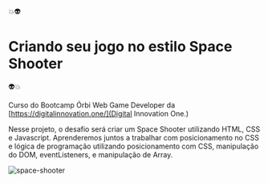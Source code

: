 :boom::alien:<h1>Criando seu jogo no estilo Space Shooter</h1>:alien::boom:

Curso do Bootcamp Órbi Web Game Developer da [https://digitalinnovation.one/](Digital Innovation One.)

Nesse projeto, o desafio será criar um Space Shooter utilizando HTML, CSS e Javascript. 
Aprenderemos juntos a trabalhar com posicionamento no CSS e lógica de programação utilizando 
posicionamento com CSS, manipulação do DOM, eventListeners, e manipulação de Array. 


![space-shooter](https://user-images.githubusercontent.com/100386404/164257462-61b3286c-9d3a-4574-902e-e30ed14cb7fa.png)
